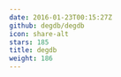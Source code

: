 ```yaml
---
date: 2016-01-23T00:15:27Z
github: degdb/degdb
icon: share-alt
stars: 185
title: degdb
weight: 186
---
```

